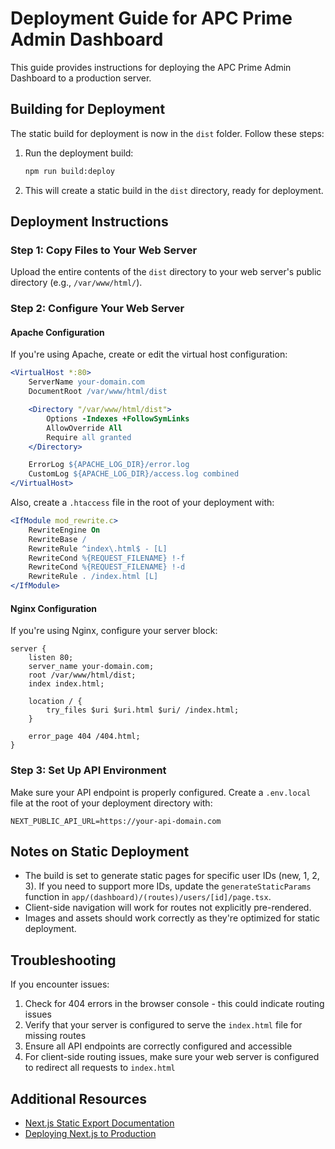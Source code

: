 # Deployment Guide for APC Prime Admin Dashboard

This guide provides instructions for deploying the APC Prime Admin Dashboard to a production server.

## Building for Deployment

The static build for deployment is now in the `dist` folder. Follow these steps:

1. Run the deployment build:

   ```bash
   npm run build:deploy
   ```

2. This will create a static build in the `dist` directory, ready for deployment.

## Deployment Instructions

### Step 1: Copy Files to Your Web Server

Upload the entire contents of the `dist` directory to your web server's public directory (e.g., `/var/www/html/`).

### Step 2: Configure Your Web Server

#### Apache Configuration

If you're using Apache, create or edit the virtual host configuration:

```apache
<VirtualHost *:80>
    ServerName your-domain.com
    DocumentRoot /var/www/html/dist

    <Directory "/var/www/html/dist">
        Options -Indexes +FollowSymLinks
        AllowOverride All
        Require all granted
    </Directory>

    ErrorLog ${APACHE_LOG_DIR}/error.log
    CustomLog ${APACHE_LOG_DIR}/access.log combined
</VirtualHost>
```

Also, create a `.htaccess` file in the root of your deployment with:

```apache
<IfModule mod_rewrite.c>
    RewriteEngine On
    RewriteBase /
    RewriteRule ^index\.html$ - [L]
    RewriteCond %{REQUEST_FILENAME} !-f
    RewriteCond %{REQUEST_FILENAME} !-d
    RewriteRule . /index.html [L]
</IfModule>
```

#### Nginx Configuration

If you're using Nginx, configure your server block:

```nginx
server {
    listen 80;
    server_name your-domain.com;
    root /var/www/html/dist;
    index index.html;

    location / {
        try_files $uri $uri.html $uri/ /index.html;
    }

    error_page 404 /404.html;
}
```

### Step 3: Set Up API Environment

Make sure your API endpoint is properly configured. Create a `.env.local` file at the root of your deployment directory with:

```
NEXT_PUBLIC_API_URL=https://your-api-domain.com
```

## Notes on Static Deployment

- The build is set to generate static pages for specific user IDs (new, 1, 2, 3). If you need to support more IDs, update the `generateStaticParams` function in `app/(dashboard)/(routes)/users/[id]/page.tsx`.
- Client-side navigation will work for routes not explicitly pre-rendered.
- Images and assets should work correctly as they're optimized for static deployment.

## Troubleshooting

If you encounter issues:

1. Check for 404 errors in the browser console - this could indicate routing issues
2. Verify that your server is configured to serve the `index.html` file for missing routes
3. Ensure all API endpoints are correctly configured and accessible
4. For client-side routing issues, make sure your web server is configured to redirect all requests to `index.html`

## Additional Resources

- [Next.js Static Export Documentation](https://nextjs.org/docs/app/building-your-application/deploying/static-exports)
- [Deploying Next.js to Production](https://nextjs.org/docs/deployment)

